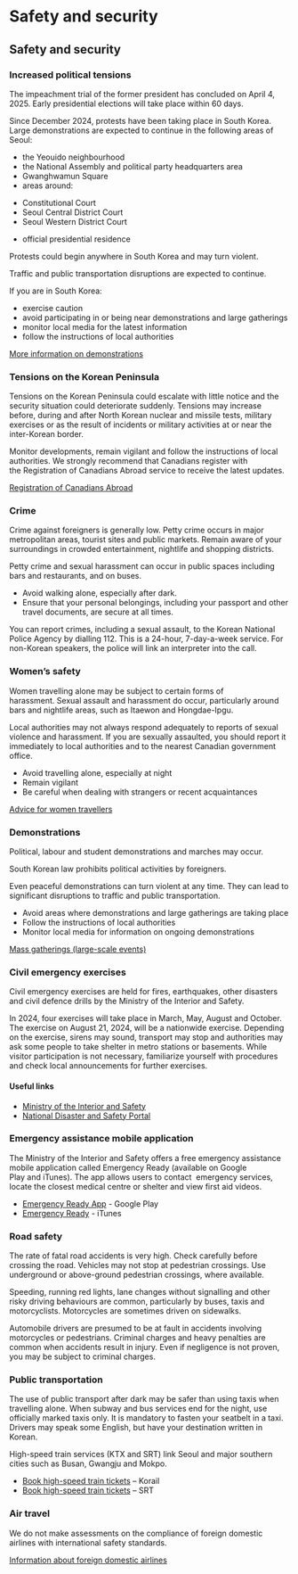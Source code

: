 # Safety and security

## Safety and security

### Increased political tensions

The impeachment trial of the former president has concluded on April 4, 2025. Early presidential elections will take place within 60 days.

Since December 2024, protests have been taking place in South Korea. Large demonstrations are expected to continue in the following areas of Seoul:

* the Yeouido neighbourhood
* the National Assembly and political party headquarters area
* Gwanghwamun Square
* areas around:

+ Constitutional Court
+ Seoul Central District Court
+ Seoul Western District Court

* official presidential residence

Protests could begin anywhere in South Korea and may turn violent.

Traffic and public transportation disruptions are expected to continue.

If you are in South Korea:

* exercise caution
* avoid participating in or being near demonstrations and large gatherings
* monitor local media for the latest information
* follow the instructions of local authorities

[More information on demonstrations](#demonstrations)

### Tensions on the Korean Peninsula

Tensions on the Korean Peninsula could escalate with little notice and the security situation could deteriorate suddenly. Tensions may increase before, during and after North Korean nuclear and missile tests, military exercises or as the result of incidents or military activities at or near the inter-Korean border.

Monitor developments, remain vigilant and follow the instructions of local authorities. We strongly recommend that Canadians register with the Registration of Canadians Abroad service to receive the latest updates.

[Registration of Canadians Abroad](http://travel.gc.ca/travelling/registration)

### Crime

Crime against foreigners is generally low. Petty crime occurs in major metropolitan areas, tourist sites and public markets. Remain aware of your surroundings in crowded entertainment, nightlife and shopping districts.

Petty crime and sexual harassment can occur in public spaces including bars and restaurants, and on buses.

* Avoid walking alone, especially after dark.
* Ensure that your personal belongings, including your passport and other travel documents, are secure at all times.

You can report crimes, including a sexual assault, to the Korean National Police Agency by dialling 112. This is a 24-hour, 7-day-a-week service. For non-Korean speakers, the police will link an interpreter into the call.

### Women’s safety

Women travelling alone may be subject to certain forms of harassment. Sexual assault and harassment do occur, particularly around bars and nightlife areas, such as Itaewon and Hongdae-Ipgu.

Local authorities may not always respond adequately to reports of sexual violence and harassment. If you are sexually assaulted, you should report it immediately to local authorities and to the nearest Canadian government office.

* Avoid travelling alone, especially at night
* Remain vigilant
* Be careful when dealing with strangers or recent acquaintances

[Advice for women travellers](https://travel.gc.ca/travelling/health-safety/advice-for-women-travellers "Advice for women travellers")

### Demonstrations

Political, labour and student demonstrations and marches may occur.

South Korean law prohibits political activities by foreigners.

Even peaceful demonstrations can turn violent at any time. They can lead to significant disruptions to traffic and public transportation.

* Avoid areas where demonstrations and large gatherings are taking place
* Follow the instructions of local authorities
* Monitor local media for information on ongoing demonstrations

[Mass gatherings (large-scale events)](https://travel.gc.ca/travelling/health-safety/mass-gatherings)

### Civil emergency exercises

Civil emergency exercises are held for fires, earthquakes, other disasters and civil defence drills by the Ministry of the Interior and Safety.

In 2024, four exercises will take place in March, May, August and October. The exercise on August 21, 2024, will be a nationwide exercise. Depending on the exercise, sirens may sound, transport may stop and authorities may ask some people to take shelter in metro stations or basements. While visitor participation is not necessary, familiarize yourself with procedures and check local announcements for further exercises.

#### Useful links

* [Ministry of the Interior and Safety](https://www.mois.go.kr/eng/a01/engMain.do)
* [National Disaster and Safety Portal](http://eng.safekorea.go.kr/main/selectMainMng.do)

### Emergency assistance mobile application

The Ministry of the Interior and Safety offers a free emergency assistance mobile application called Emergency Ready (available on Google Play and iTunes). The app allows users to contact  emergency services, locate the closest medical centre or shelter and view first aid videos.

* [Emergency Ready App](https://play.google.com/store/apps/details?id=kr.go.nema.disasteralert_eng&hl=en) - Google Play
* [Emergency Ready](https://itunes.apple.com/es/app/emergencyreadyapp/id826120919?l=en&mt=8) - iTunes

### Road safety

The rate of fatal road accidents is very high. Check carefully before crossing the road. Vehicles may not stop at pedestrian crossings. Use underground or above-ground pedestrian crossings, where available.

Speeding, running red lights, lane changes without signalling and other risky driving behaviours are common, particularly by buses, taxis and motorcyclists. Motorcycles are sometimes driven on sidewalks.

Automobile drivers are presumed to be at fault in accidents involving motorcycles or pedestrians. Criminal charges and heavy penalties are common when accidents result in injury. Even if negligence is not proven, you may be subject to criminal charges.

### Public transportation

The use of public transport after dark may be safer than using taxis when travelling alone. When subway and bus services end for the night, use officially marked taxis only. It is mandatory to fasten your seatbelt in a taxi. Drivers may speak some English, but have your destination written in Korean.

High-speed train services (KTX and SRT) link Seoul and major southern cities such as Busan, Gwangju and Mokpo.

* [Book high-speed train tickets](http://www.letskorail.com/ebizbf/EbizbfForeign_pr16100.do?gubun=1) – Korail
* [Book high-speed train tickets](https://www.srail.co.kr/main.do?language=EN) – SRT

### Air travel

We do not make assessments on the compliance of foreign domestic airlines with international safety standards.

[Information about foreign domestic airlines](https://travel.gc.ca/air/in-flight-safety#other)